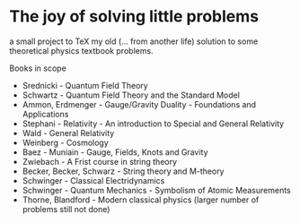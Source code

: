 # The joy of solving little problems

a small project to TeX my old (... from another life) solution to some theoretical physics textbook problems.

Books in scope

+ Srednicki - Quantum Field Theory
+ Schwartz - Quantum Field Theory and the Standard Model
+ Ammon, Erdmenger - Gauge/Gravity Duality - Foundations and Applications
+ Stephani - Relativity - An introduction to Special and General Relativity
+ Wald - General Relativity
+ Weinberg - Cosmology
+ Baez - Muniain - Gauge, Fields, Knots and Gravity
+ Zwiebach - A Frist course in string theory
+ Becker, Becker, Schwarz - String theory and M-theory
+ Schwinger - Classical Electridynamics
+ Schwinger - Quantum Mechanics - Symbolism of Atomic Measurements
+ Thorne, Blandford - Modern classical physics (larger number of problems still not done)
